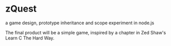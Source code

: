zQuest
======

a game design, prototype inheritance and scope experiment in node.js

The final product will be a simple game, inspired by a chapter in Zed Shaw's Learn C The Hard Way.
